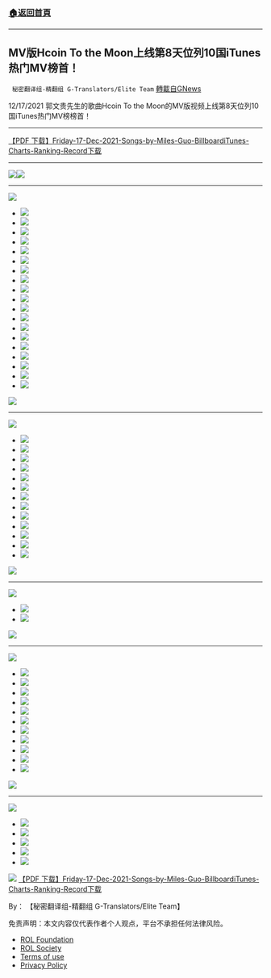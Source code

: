 ###  [:house:返回首頁](https://github.com/ourhimalayas/txt)
---


## MV版Hcoin To the Moon上线第8天位列10国iTunes热门MV榜首！
` 秘密翻译组-精翻组 G-Translators/Elite Team` [轉載自GNews](https://gnews.org/zh-hans/1765147/)

12/17/2021 郭文贵先生的歌曲Hcoin To the Moon的MV版视频上线第8天位列10国iTunes热门MV榜榜首！

* * *

[【PDF 下载】Friday-17-Dec-2021-Songs-by-Miles-Guo-BillboardiTunes-Charts-Ranking-Record](https://assets.gnews.org/wp-content/uploads/2021/12/Friday-17-Dec-2021-Songs-by-Miles-Guo-BillboardiTunes-Charts-Ranking-Record.pdf)[下载](https://assets.gnews.org/wp-content/uploads/2021/12/Friday-17-Dec-2021-Songs-by-Miles-Guo-BillboardiTunes-Charts-Ranking-Record.pdf)

* * *
![](https://assets.gnews.org/wp-content/uploads/2021/12/Friday-17-Dec-2021-Songs-by-Miles-Guo-BillboardiTunes-Charts-Ranking-Record_1.jpg)![](https://assets.gnews.org/wp-content/uploads/2021/12/Friday-17-Dec-2021-Songs-by-Miles-Guo-BillboardiTunes-Charts-Ranking-Record_2.jpg)
* * *
![](https://assets.gnews.org/wp-content/uploads/2021/12/Friday-17-Dec-2021-Songs-by-Miles-Guo-BillboardiTunes-Charts-Ranking-Record_3.jpg)
- ![](https://assets.gnews.org/wp-content/uploads/2021/12/Friday-17-Dec-2021-Songs-by-Miles-Guo-BillboardiTunes-Charts-Ranking-Record_4.jpg)
- ![](https://assets.gnews.org/wp-content/uploads/2021/12/Friday-17-Dec-2021-Songs-by-Miles-Guo-BillboardiTunes-Charts-Ranking-Record_8.jpg)
- ![](https://assets.gnews.org/wp-content/uploads/2021/12/Friday-17-Dec-2021-Songs-by-Miles-Guo-BillboardiTunes-Charts-Ranking-Record_11.jpg)
- ![](https://assets.gnews.org/wp-content/uploads/2021/12/Friday-17-Dec-2021-Songs-by-Miles-Guo-BillboardiTunes-Charts-Ranking-Record_12.jpg)
- ![](https://assets.gnews.org/wp-content/uploads/2021/12/Friday-17-Dec-2021-Songs-by-Miles-Guo-BillboardiTunes-Charts-Ranking-Record_14.jpg)
- ![](https://assets.gnews.org/wp-content/uploads/2021/12/Friday-17-Dec-2021-Songs-by-Miles-Guo-BillboardiTunes-Charts-Ranking-Record_15.jpg)
- ![](https://assets.gnews.org/wp-content/uploads/2021/12/Friday-17-Dec-2021-Songs-by-Miles-Guo-BillboardiTunes-Charts-Ranking-Record_16.jpg)
- ![](https://assets.gnews.org/wp-content/uploads/2021/12/Friday-17-Dec-2021-Songs-by-Miles-Guo-BillboardiTunes-Charts-Ranking-Record_17.jpg)
- ![](https://assets.gnews.org/wp-content/uploads/2021/12/Friday-17-Dec-2021-Songs-by-Miles-Guo-BillboardiTunes-Charts-Ranking-Record_18.jpg)
- ![](https://assets.gnews.org/wp-content/uploads/2021/12/Friday-17-Dec-2021-Songs-by-Miles-Guo-BillboardiTunes-Charts-Ranking-Record_19.jpg)
- ![](https://assets.gnews.org/wp-content/uploads/2021/12/Friday-17-Dec-2021-Songs-by-Miles-Guo-BillboardiTunes-Charts-Ranking-Record_20.jpg)
- ![](https://assets.gnews.org/wp-content/uploads/2021/12/Friday-17-Dec-2021-Songs-by-Miles-Guo-BillboardiTunes-Charts-Ranking-Record_21.jpg)
- ![](https://assets.gnews.org/wp-content/uploads/2021/12/Friday-17-Dec-2021-Songs-by-Miles-Guo-BillboardiTunes-Charts-Ranking-Record_22.jpg)
- ![](https://assets.gnews.org/wp-content/uploads/2021/12/Friday-17-Dec-2021-Songs-by-Miles-Guo-BillboardiTunes-Charts-Ranking-Record_24.jpg)
- ![](https://assets.gnews.org/wp-content/uploads/2021/12/Friday-17-Dec-2021-Songs-by-Miles-Guo-BillboardiTunes-Charts-Ranking-Record_25.jpg)
- ![](https://assets.gnews.org/wp-content/uploads/2021/12/Friday-17-Dec-2021-Songs-by-Miles-Guo-BillboardiTunes-Charts-Ranking-Record_26.jpg)
- ![](https://assets.gnews.org/wp-content/uploads/2021/12/Friday-17-Dec-2021-Songs-by-Miles-Guo-BillboardiTunes-Charts-Ranking-Record_27.jpg)
- ![](https://assets.gnews.org/wp-content/uploads/2021/12/Friday-17-Dec-2021-Songs-by-Miles-Guo-BillboardiTunes-Charts-Ranking-Record_28.jpg)
- ![](https://assets.gnews.org/wp-content/uploads/2021/12/Friday-17-Dec-2021-Songs-by-Miles-Guo-BillboardiTunes-Charts-Ranking-Record_29.jpg)

![](https://assets.gnews.org/wp-content/uploads/2021/12/Friday-17-Dec-2021-Songs-by-Miles-Guo-BillboardiTunes-Charts-Ranking-Record_36.jpg)
* * *
![](https://assets.gnews.org/wp-content/uploads/2021/12/Friday-17-Dec-2021-Songs-by-Miles-Guo-BillboardiTunes-Charts-Ranking-Record_37-1.jpg)
- ![](https://assets.gnews.org/wp-content/uploads/2021/12/Friday-17-Dec-2021-Songs-by-Miles-Guo-BillboardiTunes-Charts-Ranking-Record_43.jpg)
- ![](https://assets.gnews.org/wp-content/uploads/2021/12/Friday-17-Dec-2021-Songs-by-Miles-Guo-BillboardiTunes-Charts-Ranking-Record_44.jpg)
- ![](https://assets.gnews.org/wp-content/uploads/2021/12/Friday-17-Dec-2021-Songs-by-Miles-Guo-BillboardiTunes-Charts-Ranking-Record_45.jpg)
- ![](https://assets.gnews.org/wp-content/uploads/2021/12/Friday-17-Dec-2021-Songs-by-Miles-Guo-BillboardiTunes-Charts-Ranking-Record_46.jpg)
- ![](https://assets.gnews.org/wp-content/uploads/2021/12/Friday-17-Dec-2021-Songs-by-Miles-Guo-BillboardiTunes-Charts-Ranking-Record_47.jpg)
- ![](https://assets.gnews.org/wp-content/uploads/2021/12/Friday-17-Dec-2021-Songs-by-Miles-Guo-BillboardiTunes-Charts-Ranking-Record_49.jpg)
- ![](https://assets.gnews.org/wp-content/uploads/2021/12/Friday-17-Dec-2021-Songs-by-Miles-Guo-BillboardiTunes-Charts-Ranking-Record_50.jpg)
- ![](https://assets.gnews.org/wp-content/uploads/2021/12/Friday-17-Dec-2021-Songs-by-Miles-Guo-BillboardiTunes-Charts-Ranking-Record_51.jpg)
- ![](https://assets.gnews.org/wp-content/uploads/2021/12/Friday-17-Dec-2021-Songs-by-Miles-Guo-BillboardiTunes-Charts-Ranking-Record_53.jpg)
- ![](https://assets.gnews.org/wp-content/uploads/2021/12/Friday-17-Dec-2021-Songs-by-Miles-Guo-BillboardiTunes-Charts-Ranking-Record_54.jpg)
- ![](https://assets.gnews.org/wp-content/uploads/2021/12/Friday-17-Dec-2021-Songs-by-Miles-Guo-BillboardiTunes-Charts-Ranking-Record_55.jpg)
- ![](https://assets.gnews.org/wp-content/uploads/2021/12/Friday-17-Dec-2021-Songs-by-Miles-Guo-BillboardiTunes-Charts-Ranking-Record_56.jpg)
- ![](https://assets.gnews.org/wp-content/uploads/2021/12/Friday-17-Dec-2021-Songs-by-Miles-Guo-BillboardiTunes-Charts-Ranking-Record_57.jpg)

![](https://assets.gnews.org/wp-content/uploads/2021/12/Friday-17-Dec-2021-Songs-by-Miles-Guo-BillboardiTunes-Charts-Ranking-Record_58.jpg)
* * *
![](https://assets.gnews.org/wp-content/uploads/2021/12/Friday-17-Dec-2021-Songs-by-Miles-Guo-BillboardiTunes-Charts-Ranking-Record_59-1.jpg)
- ![](https://assets.gnews.org/wp-content/uploads/2021/12/Friday-17-Dec-2021-Songs-by-Miles-Guo-BillboardiTunes-Charts-Ranking-Record_60-1.jpg)
- ![](https://assets.gnews.org/wp-content/uploads/2021/12/Friday-17-Dec-2021-Songs-by-Miles-Guo-BillboardiTunes-Charts-Ranking-Record_61-1.jpg)

![](https://assets.gnews.org/wp-content/uploads/2021/12/Friday-17-Dec-2021-Songs-by-Miles-Guo-BillboardiTunes-Charts-Ranking-Record_73.jpg)
* * *
![](https://assets.gnews.org/wp-content/uploads/2021/12/Friday-17-Dec-2021-Songs-by-Miles-Guo-BillboardiTunes-Charts-Ranking-Record_75.jpg)
- ![](https://assets.gnews.org/wp-content/uploads/2021/12/Friday-17-Dec-2021-Songs-by-Miles-Guo-BillboardiTunes-Charts-Ranking-Record_76.jpg)
- ![](https://assets.gnews.org/wp-content/uploads/2021/12/Friday-17-Dec-2021-Songs-by-Miles-Guo-BillboardiTunes-Charts-Ranking-Record_77.jpg)
- ![](https://assets.gnews.org/wp-content/uploads/2021/12/Friday-17-Dec-2021-Songs-by-Miles-Guo-BillboardiTunes-Charts-Ranking-Record_78.jpg)
- ![](https://assets.gnews.org/wp-content/uploads/2021/12/Friday-17-Dec-2021-Songs-by-Miles-Guo-BillboardiTunes-Charts-Ranking-Record_79.jpg)
- ![](https://assets.gnews.org/wp-content/uploads/2021/12/Friday-17-Dec-2021-Songs-by-Miles-Guo-BillboardiTunes-Charts-Ranking-Record_82.jpg)
- ![](https://assets.gnews.org/wp-content/uploads/2021/12/Friday-17-Dec-2021-Songs-by-Miles-Guo-BillboardiTunes-Charts-Ranking-Record_83.jpg)
- ![](https://assets.gnews.org/wp-content/uploads/2021/12/Friday-17-Dec-2021-Songs-by-Miles-Guo-BillboardiTunes-Charts-Ranking-Record_84.jpg)
- ![](https://assets.gnews.org/wp-content/uploads/2021/12/Friday-17-Dec-2021-Songs-by-Miles-Guo-BillboardiTunes-Charts-Ranking-Record_85.jpg)
- ![](https://assets.gnews.org/wp-content/uploads/2021/12/Friday-17-Dec-2021-Songs-by-Miles-Guo-BillboardiTunes-Charts-Ranking-Record_87.jpg)
- ![](https://assets.gnews.org/wp-content/uploads/2021/12/Friday-17-Dec-2021-Songs-by-Miles-Guo-BillboardiTunes-Charts-Ranking-Record_92.jpg)
- ![](https://assets.gnews.org/wp-content/uploads/2021/12/Friday-17-Dec-2021-Songs-by-Miles-Guo-BillboardiTunes-Charts-Ranking-Record_93.jpg)

![](https://assets.gnews.org/wp-content/uploads/2021/12/Friday-17-Dec-2021-Songs-by-Miles-Guo-BillboardiTunes-Charts-Ranking-Record_95.jpg)
* * *
![](https://assets.gnews.org/wp-content/uploads/2021/12/Friday-17-Dec-2021-Songs-by-Miles-Guo-BillboardiTunes-Charts-Ranking-Record_96.jpg)
- ![](https://assets.gnews.org/wp-content/uploads/2021/12/Friday-17-Dec-2021-Songs-by-Miles-Guo-BillboardiTunes-Charts-Ranking-Record_97.jpg)
- ![](https://assets.gnews.org/wp-content/uploads/2021/12/Friday-17-Dec-2021-Songs-by-Miles-Guo-BillboardiTunes-Charts-Ranking-Record_98.jpg)
- ![](https://assets.gnews.org/wp-content/uploads/2021/12/Friday-17-Dec-2021-Songs-by-Miles-Guo-BillboardiTunes-Charts-Ranking-Record_99.jpg)
- ![](https://assets.gnews.org/wp-content/uploads/2021/12/Friday-17-Dec-2021-Songs-by-Miles-Guo-BillboardiTunes-Charts-Ranking-Record_100-1.jpg)
- ![](https://assets.gnews.org/wp-content/uploads/2021/12/Friday-17-Dec-2021-Songs-by-Miles-Guo-BillboardiTunes-Charts-Ranking-Record_105.jpg)

![](https://assets.gnews.org/wp-content/uploads/2021/12/Friday-17-Dec-2021-Songs-by-Miles-Guo-BillboardiTunes-Charts-Ranking-Record_111-1.jpg)
[【PDF 下载】Friday-17-Dec-2021-Songs-by-Miles-Guo-BillboardiTunes-Charts-Ranking-Record](https://assets.gnews.org/wp-content/uploads/2021/12/Friday-17-Dec-2021-Songs-by-Miles-Guo-BillboardiTunes-Charts-Ranking-Record.pdf)[下载](https://assets.gnews.org/wp-content/uploads/2021/12/Friday-17-Dec-2021-Songs-by-Miles-Guo-BillboardiTunes-Charts-Ranking-Record.pdf)

By： 【秘密翻译组-精翻组 G-Translators/Elite Team】

 

免责声明：本文内容仅代表作者个人观点，平台不承担任何法律风险。

- [ROL Foundation](https://rolfoundation.org/)
- [ROL Society](https://rolsociety.org/)
- [Terms of use](https://gnews.org/terms-of-use-3/)
- [Privacy Policy](https://gnews.org/privacy-policy/)
